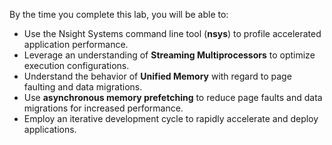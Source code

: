 By the time you complete this lab, you will be able to:

- Use the Nsight Systems command line tool (**nsys**) to profile accelerated application performance.
- Leverage an understanding of **Streaming Multiprocessors** to optimize execution configurations.
- Understand the behavior of **Unified Memory** with regard to page faulting and data migrations.
- Use **asynchronous memory prefetching** to reduce page faults and data migrations for increased performance.
- Employ an iterative development cycle to rapidly accelerate and deploy applications.
